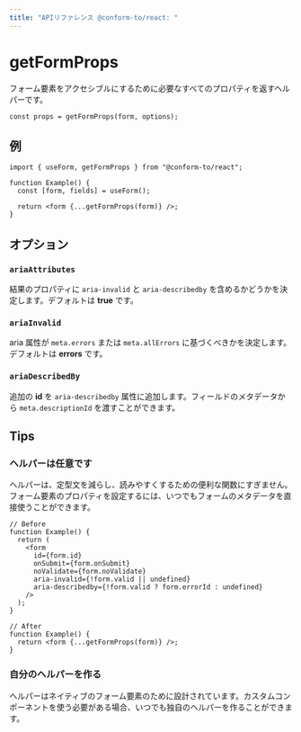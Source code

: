 ```yaml
---
title: "APIリファレンス @conform-to/react: "
---
```


# getFormProps

フォーム要素をアクセシブルにするために必要なすべてのプロパティを返すヘルパーです。

```tsx
const props = getFormProps(form, options);
```

## 例

```tsx
import { useForm, getFormProps } from "@conform-to/react";

function Example() {
  const [form, fields] = useForm();

  return <form {...getFormProps(form)} />;
}
```

## オプション

### `ariaAttributes`

結果のプロパティに `aria-invalid` と `aria-describedby` を含めるかどうかを決定します。デフォルトは **true** です。

### `ariaInvalid`

aria 属性が `meta.errors` または `meta.allErrors` に基づくべきかを決定します。デフォルトは **errors** です。

### `ariaDescribedBy`

追加の **id** を `aria-describedby` 属性に追加します。フィールドのメタデータから `meta.descriptionId` を渡すことができます。

## Tips

### ヘルパーは任意です

ヘルパーは、定型文を減らし、読みやすくするための便利な関数にすぎません。フォーム要素のプロパティを設定するには、いつでもフォームのメタデータを直接使うことができます。

```tsx
// Before
function Example() {
  return (
    <form
      id={form.id}
      onSubmit={form.onSubmit}
      noValidate={form.noValidate}
      aria-invalid={!form.valid || undefined}
      aria-describedby={!form.valid ? form.errorId : undefined}
    />
  );
}

// After
function Example() {
  return <form {...getFormProps(form)} />;
}
```

### 自分のヘルパーを作る

ヘルパーはネイティブのフォーム要素のために設計されています。カスタムコンポーネントを使う必要がある場合、いつでも独自のヘルパーを作ることができます。
